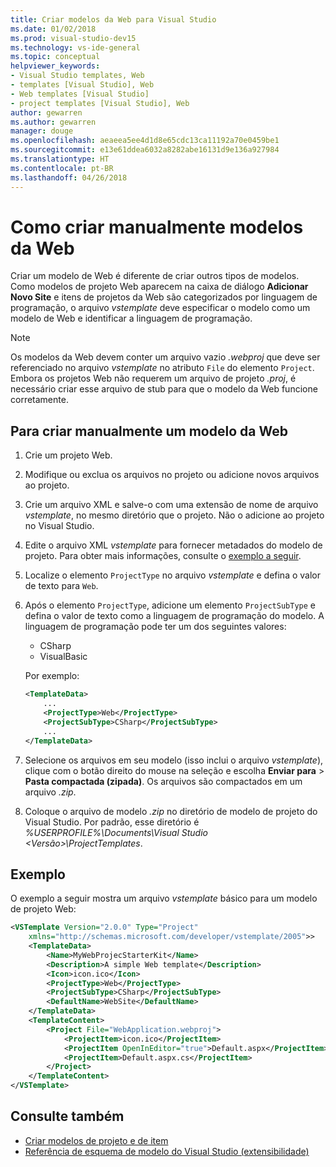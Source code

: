 ```yaml
---
title: Criar modelos da Web para Visual Studio
ms.date: 01/02/2018
ms.prod: visual-studio-dev15
ms.technology: vs-ide-general
ms.topic: conceptual
helpviewer_keywords:
- Visual Studio templates, Web
- templates [Visual Studio], Web
- Web templates [Visual Studio]
- project templates [Visual Studio], Web
author: gewarren
ms.author: gewarren
manager: douge
ms.openlocfilehash: aeaeea5ee4d1d8e65cdc13ca11192a70e0459be1
ms.sourcegitcommit: e13e61ddea6032a8282abe16131d9e136a927984
ms.translationtype: HT
ms.contentlocale: pt-BR
ms.lasthandoff: 04/26/2018
---
```

# <a name="how-to-manually-create-web-templates"></a>Como criar manualmente modelos da Web

Criar um modelo de Web é diferente de criar outros tipos de modelos. Como modelos de projeto Web aparecem na caixa de diálogo **Adicionar Novo Site** e itens de projetos da Web são categorizados por linguagem de programação, o arquivo *vstemplate* deve especificar o modelo como um modelo de Web e identificar a linguagem de programação.

> [!NOTE]
> Os modelos da Web devem conter um arquivo vazio *.webproj* que deve ser referenciado no arquivo *vstemplate* no atributo `File` do elemento `Project`. Embora os projetos Web não requerem um arquivo de projeto *.proj*, é necessário criar esse arquivo de stub para que o modelo da Web funcione corretamente.

## <a name="to-manually-create-a-web-template"></a>Para criar manualmente um modelo da Web

1. Crie um projeto Web.

1. Modifique ou exclua os arquivos no projeto ou adicione novos arquivos ao projeto.

1. Crie um arquivo XML e salve-o com uma extensão de nome de arquivo *vstemplate*, no mesmo diretório que o projeto. Não o adicione ao projeto no Visual Studio.

1. Edite o arquivo XML *vstemplate* para fornecer metadados do modelo de projeto. Para obter mais informações, consulte o [exemplo a seguir](#example).

1. Localize o elemento `ProjectType` no arquivo *vstemplate* e defina o valor de texto para `Web`.

1. Após o elemento `ProjectType`, adicione um elemento `ProjectSubType` e defina o valor de texto como a linguagem de programação do modelo. A linguagem de programação pode ter um dos seguintes valores:

    - CSharp
    - VisualBasic

    Por exemplo:

    ```xml
    <TemplateData>
        ...
        <ProjectType>Web</ProjectType>
        <ProjectSubType>CSharp</ProjectSubType>
        ...
    </TemplateData>
    ```

1. Selecione os arquivos em seu modelo (isso inclui o arquivo *vstemplate*), clique com o botão direito do mouse na seleção e escolha **Enviar para** > **Pasta compactada (zipada)**. Os arquivos são compactados em um arquivo *.zip*.

1. Coloque o arquivo de modelo *.zip* no diretório de modelo de projeto do Visual Studio. Por padrão, esse diretório é *%USERPROFILE%\Documents\Visual Studio \<Versão\>\ProjectTemplates*.

## <a name="example"></a>Exemplo

O exemplo a seguir mostra um arquivo *vstemplate* básico para um modelo de projeto Web:

```xml
<VSTemplate Version="2.0.0" Type="Project"
    xmlns="http://schemas.microsoft.com/developer/vstemplate/2005">>
    <TemplateData>
        <Name>MyWebProjecStarterKit</Name>
        <Description>A simple Web template</Description>
        <Icon>icon.ico</Icon>
        <ProjectType>Web</ProjectType>
        <ProjectSubType>CSharp</ProjectSubType>
        <DefaultName>WebSite</DefaultName>
    </TemplateData>
    <TemplateContent>
        <Project File="WebApplication.webproj">
            <ProjectItem>icon.ico</ProjectItem>
            <ProjectItem OpenInEditor="true">Default.aspx</ProjectItem>
            <ProjectItem>Default.aspx.cs</ProjectItem>
        </Project>
    </TemplateContent>
</VSTemplate>
```

## <a name="see-also"></a>Consulte também

- [Criar modelos de projeto e de item](../ide/creating-project-and-item-templates.md)
- [Referência de esquema de modelo do Visual Studio (extensibilidade)](../extensibility/visual-studio-template-schema-reference.md)